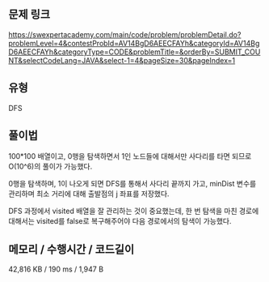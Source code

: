 ## 문제 링크

https://swexpertacademy.com/main/code/problem/problemDetail.do?problemLevel=4&contestProbId=AV14BgD6AEECFAYh&categoryId=AV14BgD6AEECFAYh&categoryType=CODE&problemTitle=&orderBy=SUBMIT_COUNT&selectCodeLang=JAVA&select-1=4&pageSize=30&pageIndex=1

## 유형

DFS

## 풀이법

100*100 배열이고, 0행을 탐색하면서 1인 노드들에 대해서만 사다리를 타면 되므로 O(10^6)의 풀이가 가능했다.

0행을 탐색하며, 1이 나오게 되면 DFS를 통해서 사다리 끝까지 가고, minDist 변수를 관리하며 최소 거리에 대해 출발점의 j 좌표를 저장했다.

DFS 과정에서 visited 배열을 잘 관리하는 것이 중요했는데, 한 번 탐색을 마친 경로에 대해서는 visited를 false로 복구해주어야 다음 경로에서의 탐색이 가능했다.

## 메모리 / 수행시간 / 코드길이

42,816 KB / 190 ms / 1,947 B
